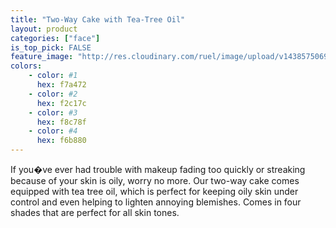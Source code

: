 ```yaml
---
title: "Two-Way Cake with Tea-Tree Oil"
layout: product
categories: ["face"]
is_top_pick: FALSE
feature_image: "http://res.cloudinary.com/ruel/image/upload/v1438575069/fashion21/picture-12.jpg"
colors:
    - color: #1
      hex: f7a472
    - color: #2
      hex: f2c17c
    - color: #3
      hex: f8c78f
    - color: #4
      hex: f6b880
---
```

If you�ve ever had trouble with makeup fading too quickly or streaking because of your skin is oily, worry no more. Our two-way cake comes equipped with tea tree oil, which is perfect for keeping oily skin under control and even helping to lighten annoying blemishes. Comes in four shades that are perfect for all skin tones.